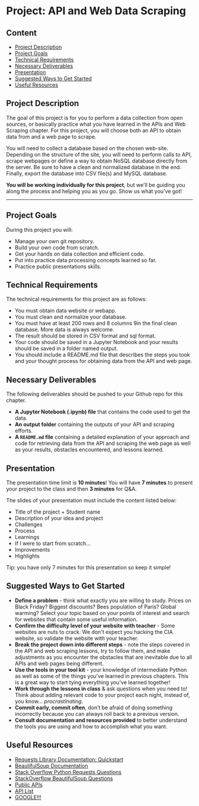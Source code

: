 

# Project: API and Web Data Scraping

## Content
- [Project Description](#project-description)
- [Project Goals](#project-goals)
- [Technical Requirements](#technical-requirements)
- [Necessary Deliverables](#necessary-deliverables)
- [Presentation](#presentation)
- [Suggested Ways to Get Started](#suggested-ways-to-get-started)
- [Useful Resources](#useful-resources)

## Project Description

The goal of this project is for you to perform a data collection from open sources, or basically practice what you have learned in the APIs and Web Scraping chapter. For this project, you will choose both an API to obtain data from and a web page to scrape. 

You will need to collect a database based on the chosen web-site. Depending on the structure of the site, you will need to perform calls to API, scrape webpages or define a way to obtain NoSQL database directly from the server. Be sure to have a clean and normalized database in the end. Finally, export the database into CSV file(s) and MySQL database.

**You will be working individually for this project**, but we'll be guiding you along the process and helping you as you go. Show us what you've got!

---
## Project Goals

During this project you will:

- Manage your own git repository.
- Build your own code from scratch.
- Get your hands on data collection and efficient code.
- Put into practice data processing concepts learned so far.
- Practice public presentations skills.

## Technical Requirements

The technical requirements for this project are as follows:

* You must obtain data website or webapp.
* You must clean and normalize your database.
* You must have at least 200 rows and 8 columns 9in the final clean database. More data is always welcome.
* The result should be stored in CSV format and sql format. 
* Your code should be saved in a Jupyter Notebook and your results should be saved in a folder named output.
* You should include a README.md file that describes the steps you took and your thought process for obtaining data from the API and web page.

## Necessary Deliverables

The following deliverables should be pushed to your Github repo for this chapter.

* **A Jupyter Notebook (.ipynb) file** that contains the code used to get the data. 
* **An output folder** containing the outputs of your API and scraping efforts.
* **A ``README.md`` file** containing a detailed explanation of your approach and code for retrieving data from the API and scraping the web page as well as your results, obstacles encountered, and lessons learned.

## Presentation

The presentation time limit is **10 minutes**! You will have **7 minutes** to present your project to the class and then **3 minutes** for Q&A.

The slides of your presentation must include the content listed below:

- Title of the project + Student name
- Description of your idea and project
- Challenges
- Process
- Learnings
- If I were to start from scratch...
- Improvements
- Highlights

Tip: you have only 7 minutes for this presentation so keep it simple!


## Suggested Ways to Get Started

* **Define a problem** - think what exactly you are willing to study. Prices on Black Friday? Biggest discounts? Bees population of Paris? Global warming? Select your topic based on your points of interest and search for websites that contain some useful information.
* **Confirm the difficulty level of your website with teacher** - Some websites are nuts to crack. We don't expect you hacking the CIA website, so validate the website with your teacher.
* **Break the project down into different steps** - note the steps covered in the API and web scraping lessons, try to follow them, and make adjustments as you encounter the obstacles that are inevitable due to all APIs and web pages being different.
* **Use the tools in your tool kit** - your knowledge of intermediate Python as well as some of the things you've learned in previous chapters. This is a great way to start tying everything you've learned together!
* **Work through the lessons in class** & ask questions when you need to! Think about adding relevant code to your project each night, instead of, you know... _procrastinating_.
* **Commit early, commit often**, don’t be afraid of doing something incorrectly because you can always roll back to a previous version.
* **Consult documentation and resources provided** to better understand the tools you are using and how to accomplish what you want.

## Useful Resources

* [Requests Library Documentation: Quickstart](http://docs.python-requests.org/en/master/user/quickstart/)
* [BeautifulSoup Documentation](https://www.crummy.com/software/BeautifulSoup/bs4/doc/)
* [Stack Overflow Python Requests Questions](https://stackoverflow.com/questions/tagged/python-requests)
* [StackOverflow BeautifulSoup Questions](https://stackoverflow.com/questions/tagged/beautifulsoup)
* [Public APIs](https://github.com/toddmotto/public-apis)
* [API List](https://apilist.fun/)
* [GOOGLE!!!](https://www.google/com)
